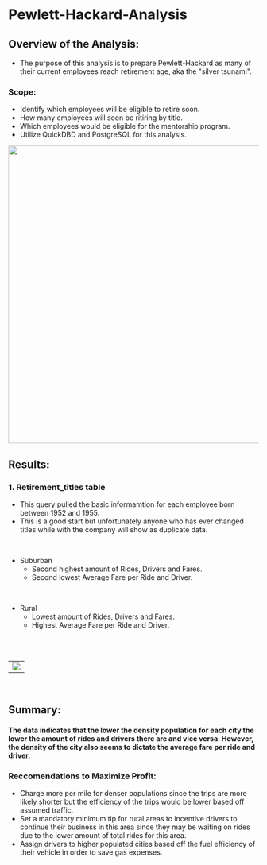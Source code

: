 # Pewlett-Hackard-Analysis

## Overview of the Analysis:
- The purpose of this analysis is to prepare Pewlett-Hackard as many of their current employees reach retirement age, aka the "silver tsunami".

### Scope:
- Identify which employees will be eligible to retire soon.
- How many employees will soon be ritiring by title.
- Which employees would be eligible for the mentorship program.
- Utilize QuickDBD and PostgreSQL for this analysis.

<img width="600" src="Resources/Pyber Summary DataFrame.PNG" align="center">


<br>

## Results:
### 1. Retirement_titles table

- This query pulled the basic informamtion for each employee born between 1952 and 1955.
- This is a good start but unfortunately anyone who has ever changed titles while with the company will show as duplicate data.

<br>

- Suburban
    - Second highest amount of Rides, Drivers and Fares.
    - Second lowest Average Fare per Ride and Driver.

<br>

- Rural
    - Lowest amount of Rides, Drivers and Fares.
    - Highest Average Fare per Ride and Driver.

<br>



<br>

<table>
  <tr>
    <td><img src="analysis/PyBer_fare_per_city_type_summary.png" width= height=></td>
  </tr>
 </table>

<br>

## Summary:

#### The data indicates that the lower the density population for each city the lower the amount of rides and drivers there are and vice versa. However, the density of the city also seems to dictate the average fare per ride and driver.

### Reccomendations to Maximize Profit:
- Charge more per mile for denser populations since the trips are more likely shorter but the efficiency of the trips would be lower based off assumed traffic.
- Set a mandatory minimum tip for rural areas to incentive drivers to continue their business in this area since they may be waiting on rides due to the lower amount of total rides for this area.
- Assign drivers to higher populated cities based off the fuel efficiency of their vehicle in order to save gas expenses.